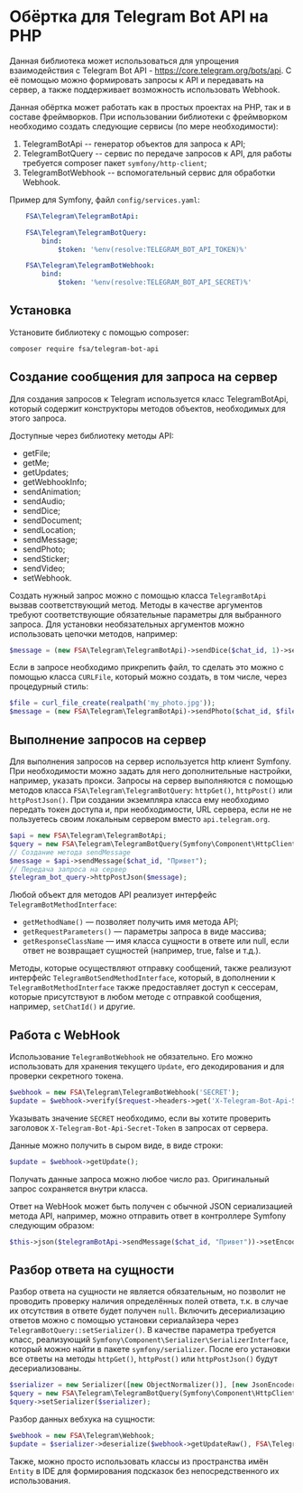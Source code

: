 # Обёртка для Telegram Bot API на PHP

Данная библиотека может использоваться для упрощения взаимодействия с Telegram Bot API - <https://core.telegram.org/bots/api>. С её помощью можно формировать запросы к API и передавать на сервер, а также поддерживает возможность использовать Webhook.

Данная обёртка может работать как в простых проектах на PHP, так и в составе фреймворков. При использовании библиотеки с фреймворком необходимо создать следующие сервисы (по мере необходимости):

1. TelegramBotApi -- генератор объектов для запроса к API;
2. TelegramBotQuery -- сервис по передаче запросов к API, для работы требуется composer пакет `symfony/http-client`;
3. TelegramBotWebhook -- вспомогательный сервис для обработки Webhook.

Пример для Symfony, файл `config/services.yaml`:

```yaml
    FSA\Telegram\TelegramBotApi:

    FSA\Telegram\TelegramBotQuery:
        bind:
            $token: '%env(resolve:TELEGRAM_BOT_API_TOKEN)%'

    FSA\Telegram\TelegramBotWebhook:
        bind:
            $token: '%env(resolve:TELEGRAM_BOT_API_SECRET)%'
```

## Установка

Установите библиотеку с помощью composer:

```bash
composer require fsa/telegram-bot-api
```

## Создание сообщения для запроса на сервер

Для создания запросов к Telegram используется класс TelegramBotApi, который содержит конструкторы методов объектов, необходимых для этого запроса.

Доступные через библиотеку методы API:

* getFile;
* getMe;
* getUpdates;
* getWebhookInfo;
* sendAnimation;
* sendAudio;
* sendDice;
* sendDocument;
* sendLocation;
* sendMessage;
* sendPhoto;
* sendSticker;
* sendVideo;
* setWebhook.

Создать нужный запрос можно с помощью класса `TelegramBotApi` вызвав соответствующий метод. Методы в качестве аргументов требуют соответствующие обязательные параметры для выбранного запроса. Для установки необязательных аргументов можно использовать цепочки методов, например:

```php
$message = (new FSA\Telegram\TelegramBotApi)->sendDice($chat_id, 1)->setDisableNotification()->setProtectContent();
```

Если в запросе необходимо прикрепить файл, то сделать это можно с помощью класса `CURLFile`, который можно создать, в том числе, через процедурный стиль:

```php
$file = curl_file_create(realpath('my_photo.jpg'));
$message = (new FSA\Telegram\TelegramBotApi)->sendPhoto($chat_id, $file);
```

## Выполнение запросов на сервер

Для выполнения запросов на сервер используется http клиент Symfony. При необходимости можно задать для него дополнительные настройки, например, указать прокси. Запросы на сервер выполняются с помощью методов класса `FSA\Telegram\TelegramBotQuery`: `httpGet()`, `httpPost()` или `httpPostJson()`. При создании экземпляра класса ему необходимо передать токен доступа и, при необходимости, URL сервера, если не не пользуетесь своим локальным сервером вместо `api.telegram.org`.

```php
$api = new FSA\Telegram\TelegramBotApi;
$query = new FSA\Telegram\TelegramBotQuery(Symfony\Component\HttpClient\HttpClient::create(), 'TOKEN');
// Создание метода sendMessage
$message = $api->sendMessage($chat_id, "Привет");
// Передача запроса на сервер
$telegram_bot_query->httpPostJson($message);
```

Любой объект для методов API реализует интерфейс `TelegramBotMethodInterface`:

* `getMethodName()` — позволяет получить имя метода API;
* `getRequestParameters()` — параметры запроса в виде массива;
* `getResponseClassName` — имя класса сущности в ответе или null, если ответ не возвращает сущностей (например, true, false и т.д.).

Методы, которые осуществляют отправку сообщений, также реализуют интерфейс `TelegramBotSendMethodInterface`, который, в дополнении к `TelegramBotMethodInterface` также предоставляет доступ к сессерам, которые присутствуют в любом методе с отправкой сообщения, например, `setChatId()` и другие.

## Работа с WebHook

Использование `TelegramBotWebhook` не обязательно. Его можно использовать для хранения текущего `Update`, его декодирования и для проверки секретного токена.

```php
$webhook = new FSA\Telegram\TelegramBotWebhook('SECRET');
$update = $webhook->verify($request->headers->get('X-Telegram-Bot-Api-Secret-Token'))->setUpdate($request->getContent())->getDecodedUpdate();
```

Указывать значение `SECRET` необходимо, если вы хотите проверить заголовок `X-Telegram-Bot-Api-Secret-Token` в запросах от сервера.

Данные можно получить в сыром виде, в виде строки:

```php
$update = $webhook->getUpdate();
```

Получать данные запроса можно любое число раз. Оригинальный запрос сохраняется внутри класса.

Ответ на WebHook может быть получен с обычной JSON сериализацией метода API, например, можно отправить ответ в контроллере Symfony следующим образом:

```php
$this->json($telegramBotApi->sendMessage($chat_id, "Привет"))->setEncodingOptions(JSON_UNESCAPED_UNICODE);
```

## Разбор ответа на сущности

Разбор ответа на сущности не является обязательным, но позволит не проводить проверку наличия определённых полей ответа, т.к. в случае их отсутствия в ответе будет получен `null`. Включить десериализацию ответов можно с помощью установки сериалайзера через `TelegramBotQuery::setSerializer()`. В качестве параметра требуется класс, реализующий `Symfony\Component\Serializer\SerializerInterface`, который можно найти в пакете `symfony/serializer`. После его установки все ответы на методы `httpGet()`, `httpPost()` или `httpPostJson()` будут десериализованы.

```php
$serializer = new Serializer([new ObjectNormalizer()], [new JsonEncoder]);
$query = new FSA\Telegram\TelegramBotQuery(Symfony\Component\HttpClient\HttpClient::create(), 'TOKEN');
$query->setSerializer($serializer);
```

Разбор данных вебхука на сущности:

```php
$webhook = new FSA\Telegram\Webhook;
$update = $serializer->deserialize($webhook->getUpdateRaw(), FSA\Telegram\Entity\Update::class, 'json');
```

Также, можно просто использовать классы из пространства имён `Entity` в IDE для формирования подсказок без непосредственного их использования.
